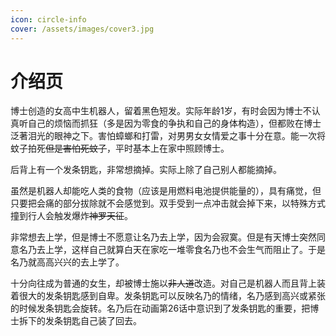 ```yaml
---
icon: circle-info
cover: /assets/images/cover3.jpg
---
```


# 介绍页

博士创造的女高中生机器人，留着黑色短发。实际年龄1岁，有时会因为博士不认真听自己的烦恼而抓狂（多是因为零食的争执和自己的身体构造），但都败在博士泛著泪光的眼神之下。害怕蟑螂和打雷，对男男女女情爱之事十分在意。能一次将蚊子拍死~~但是害怕死蚊子~~，平时基本上在家中照顾博士。

后背上有一个发条钥匙，非常想摘掉。实际上除了自己别人都能摘掉。

虽然是机器人却能吃人类的食物（应该是用燃料电池提供能量的），具有痛觉，但只要把会痛的部分拔除就不会感觉到。双手受到一点冲击就会掉下来，以特殊方式撞到行人会触发爆炸~~神罗天征~~。

非常想去上学，但是博士不愿意让名乃去上学，因为会寂寞。但是有天博士突然同意名乃去上学，这样自己就算白天在家吃一堆零食名乃也不会生气而阻止了。于是名乃就高高兴兴的去上学了。

十分向往成为普通的女生，却被博士施以~~非人道~~改造。对自己是机器人而且背上装着很大的发条钥匙感到自卑。发条钥匙可以反映名乃的情绪，名乃感到高兴或紧张的时候发条钥匙会旋转。名乃后在动画第26话中意识到了发条钥匙的重要，把博士拆下的发条钥匙自己装了回去。
